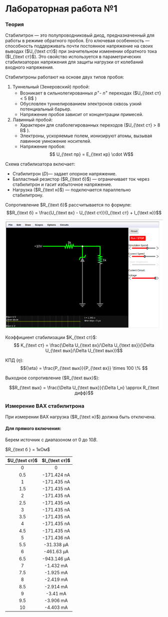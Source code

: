 # Лабораторная работа №1

### Теория
Стабилитрон — это полупроводниковый диод, предназначенный для работы в режиме обратного пробоя. Его ключевая особенность — способность поддерживать почти постоянное напряжение на своих выводах ($U_{\text ст}$) при значительном изменении обратного тока ($I_{\text ст}$). Это свойство используется в параметрических стабилизаторах напряжения для защиты нагрузки от колебаний входного напряжения.

Стабилитроны работают на основе двух типов пробоя:
1. Туннельный (Зенеровский) пробой:
    - Возникает в сильнолегированных $p^+$- $n^+$ переходах ($U_{\text ст} < 5 B$ )
    - Обусловлен туннелированием электронов сквозь узкий потенциальный барьер.
    - Напряжение пробоя зависит от концентрации примесей.
2. Лавинный пробой:
    - Характерен для слаболегированных переходов ($U_{\text ст} > 8 B$ ).
    - Электроны, ускоряемые полем, ионизируют атомы, вызывая лавинное умножение носителей.
    - Напряжение пробоя:
    $$ U_{\text пр} = E_{\text кр} \cdot W$$ 

Схема стабилизатора включает:
- Стабилитрон (_D_)— задает опорное напряжение.
- Балластный резистор ($R_{\text б}$) — ограничивает ток через стабилитрон и гасит избыточное напряжение.
- Нагрузка ($R_{\text н}$) — подключается параллельно стабилитрону.

Сопротивление $R_{\text б}$ рассчитывается по формуле:
$$R_{\text б} = \frac{U_{\text вх} - U_{\text ст}}{I_{\text ст} + I_{\text н}}$$

![[Photo 2]](pictures/2.png)

Коэффициент стабилизации $K_{\text ст}$:
$$ K_{\text ст} = \frac{\Delta U_{\text вх}/\Delta U_{\text вх}}{\Delta U_{\text вых}/\Delta U_{\text вых}}$$

КПД (${\eta}$):
$${\eta} = \frac{P_{\text вых}}{P_{\text вх}} \times 100 \% $$

Выходное сопротивление ($R_{\text вых}$):

$$R_{\text вых} = \frac{\Delta U_{\text вых}}{\Delta I_н} \approx R_{\text дифф}$$ 

### Измерение ВАХ стабилитрона

При измерении ВАХ нагрузка ($R_{\text н}$) должна быть отключена.

#### Для прямого включения:
Берем источник с диапазоном от $0$ до $10B$.

$R_{\text б } = 1кОм$

| $U_{\text ст}$ | $I_{\text ст}$ |
| :------------: | :------------: |
|       0        |       0        |
|      0.5       |  -171.424 nA   |
|       1        |  -171.435 nA   |
|      1.5       |  -171.435 nA   |
|       2        |  -171.435 nA   |
|      2.5       |  -171.435 nA   |
|       3        |  -171.435 nA   |
|      3.5       |  -171.435 nA   |
|       4        |  -171.435 nA   |
|      4.5       |  -171.435 nA   |
|       5        |  -171.436 nA   |
|      5.5       |   -31.338 μA   |
|       6        |   -461.63 μA   |
|      6.5       |  -943.146 μA   |
|       7        |   -1.432 mA    |
|      7.5       |   -1.925 mA    |
|       8        |   -2.419 mA    |
|      8.5       |   -2.914 mA    |
|       9        |    -3.41 mA    |
|      9.5       |   -3.906 mA    |
|       10       |   -4.403 mA    |



<!-- Измеренные данные:

| V   | I       | V_d     | 
| --- | ------- | ------- |
| 0   | 0       | 0       |
| 0.1 | -146 nA | -99 mV  |
| 0.2 | -167 nA | -199 mV |
| 0.5 | -171 nA | -499    |
| 1   | -171 nA | -999 mV |
| 1.3 | -171 nA | -1.3 V  |
| 2   | -171 nA | -2 V    |
| 3   | -171 nA | -3 V    |
| 4.5 | -171 nA | -4,5 V  |
| 5.1 | -171 nA | -5.1 V  |
| 5.2 | -172 nA | -5.2 V  |
| 5.3 | -216 nA | -5.3    |
| 5.5 | -2.2 μA | -5.39   |
| 5.6 | -100 μA | -5.5    |
| 5.7 | -185 μA | -5.5    |
| 5.7 | -275 μA | -5.5    |
| 7   | -1.4 mA | -5.5    |
| 8   | -2.4 mA | -5.6    |
| 9   | -3.4 mA | -5.6    |
| 10  | -4.4 mA | -5.6    |

![Photo 1](pictures/1.png)

$$ R_{\text{дифф}} = \frac{\Delta U}{\Delta I} = \frac{U_2 - U_1}{I_2 - I_1} = 46 \Omega $$

 -->
